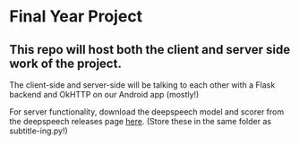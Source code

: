 # Final Year Project

## This repo will host both the client and server side work of the project.
The client-side and server-side will be talking to each other with a Flask backend and OkHTTP on our Android app (mostly!)



For server functionality, download the deepspeech model and scorer from the deepspeech releases page [here](https://github.com/mozilla/DeepSpeech/releases).
(Store these in the same folder as subtitle-ing.py!) 
